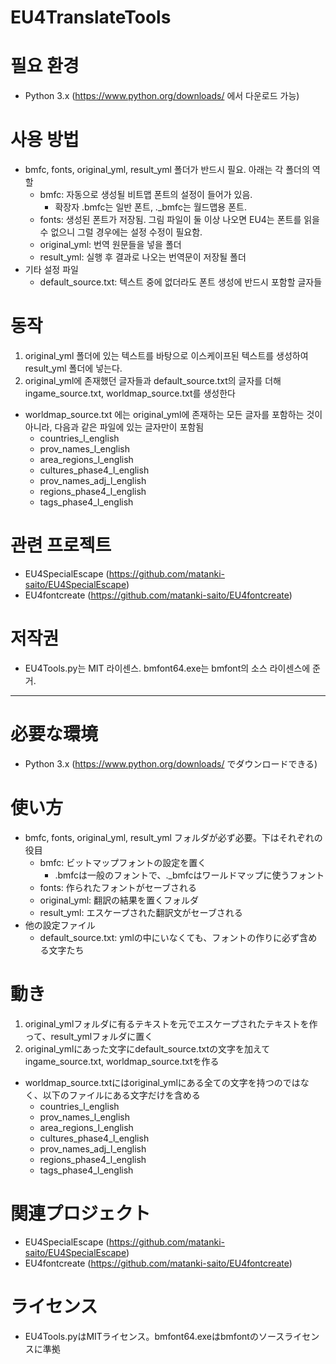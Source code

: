 # EU4TranslateTools

필요 환경
=========
* Python 3.x (https://www.python.org/downloads/ 에서 다운로드 가능)

사용 방법
=========

* bmfc, fonts, original_yml, result_yml 폴더가 반드시 필요. 아래는 각 폴더의 역할
  * bmfc: 자동으로 생성될 비트맵 폰트의 설정이 들어가 있음.
    * 확장자 .bmfc는 일반 폰트, ._bmfc는 월드맵용 폰트.
  * fonts: 생성된 폰트가 저장됨. 그림 파일이 둘 이상 나오면 EU4는 폰트를 읽을 수 없으니 그럴 경우에는 설정 수정이 필요함.
  * original_yml: 번역 원문들을 넣을 폴더
  * result_yml: 실행 후 결과로 나오는 번역문이 저장될 폴더
* 기타 설정 파일
  * default_source.txt: 텍스트 중에 없더라도 폰트 생성에 반드시 포함할 글자들

동작
===
1. original_yml 폴더에 있는 텍스트를 바탕으로 이스케이프된 텍스트를 생성하여 result_yml 폴더에 넣는다.
2. original_yml에 존재했던 글자들과 default_source.txt의 글자를 더해 ingame_source.txt, worldmap_source.txt를 생성한다
  * worldmap_source.txt 에는 original_yml에 존재하는 모든 글자를 포함하는 것이 아니라, 다음과 같은 파일에 있는 글자만이 포함됨
    * countries_l_english
    * prov_names_l_english
    * area_regions_l_english
    * cultures_phase4_l_english
    * prov_names_adj_l_english
    * regions_phase4_l_english
    * tags_phase4_l_english

관련 프로젝트
=======
* EU4SpecialEscape (https://github.com/matanki-saito/EU4SpecialEscape)
* EU4fontcreate (https://github.com/matanki-saito/EU4fontcreate)

저작권
===
* EU4Tools.py는 MIT 라이센스. bmfont64.exe는 bmfont의 소스 라이센스에 준거.

------

必要な環境
=====
* Python 3.x (https://www.python.org/downloads/ でダウンロードできる)

使い方
===

* bmfc, fonts, original_yml, result_yml フォルダが必ず必要。下はそれぞれの役目
  * bmfc: ビットマップフォントの設定を置く
    * .bmfcは一般のフォントで、._bmfcはワールドマップに使うフォント
  * fonts: 作られたフォントがセーブされる
  * original_yml: 翻訳の結果を置くフォルダ
  * result_yml: エスケープされた翻訳文がセーブされる
* 他の設定ファイル
  * default_source.txt: ymlの中にいなくても、フォントの作りに必ず含める文字たち

動き
===

1. original_ymlフォルダに有るテキストを元でエスケープされたテキストを作って、result_ymlフォルダに置く
2. original_ymlにあった文字にdefault_source.txtの文字を加えてingame_source.txt, worldmap_source.txtを作る
  * worldmap_source.txtにはoriginal_ymlにある全ての文字を持つのではなく、以下のファイルにある文字だけを含める
    * countries_l_english
    * prov_names_l_english
    * area_regions_l_english
    * cultures_phase4_l_english
    * prov_names_adj_l_english
    * regions_phase4_l_english
    * tags_phase4_l_english

関連プロジェクト
=======
* EU4SpecialEscape (https://github.com/matanki-saito/EU4SpecialEscape)
* EU4fontcreate (https://github.com/matanki-saito/EU4fontcreate)

ライセンス
=====
* EU4Tools.pyはMITライセンス。bmfont64.exeはbmfontのソースライセンスに準拠